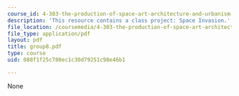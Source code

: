 ```yaml
---
course_id: 4-303-the-production-of-space-art-architecture-and-urbanism-in-dialogue-fall-2006
description: 'This resource contains a class project: Space Invasion.'
file_location: /coursemedia/4-303-the-production-of-space-art-architecture-and-urbanism-in-dialogue-fall-2006/088f1f25c780ec1c30d79251c98e46b1_group8.pdf
file_type: application/pdf
layout: pdf
title: group8.pdf
type: course
uid: 088f1f25c780ec1c30d79251c98e46b1

---
```

None